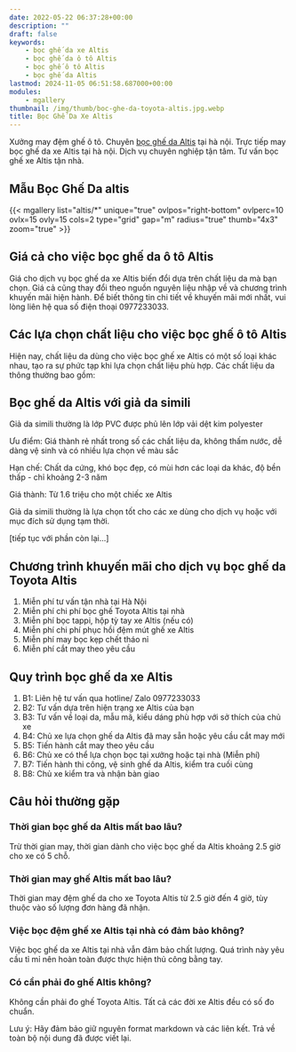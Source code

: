 ```yaml
---
date: 2022-05-22 06:37:28+00:00
description: ""
draft: false
keywords:
    - bọc ghế da xe Altis
    - bọc ghế da ô tô Altis
    - bọc ghế ô tô Altis
    - bọc ghế da Altis
lastmod: 2024-11-05 06:51:58.687000+00:00
modules:
    - mgallery
thumbnail: /img/thumb/boc-ghe-da-toyota-altis.jpg.webp
title: Bọc Ghế Da Xe Altis
---
```


Xưởng may đệm ghế ô tô. Chuyên [bọc ghế da Altis](https://bocgheoto.vn/toyota/boc-ghe-da-xe-altis.html/) tại hà nội. Trực tiếp may bọc ghế da xe Altis tại hà nội. Dịch vụ chuyên nghiệp tận tâm. Tư vấn bọc ghế xe Altis tận nhà.

## Mẫu Bọc Ghế Da altis
{{< mgallery list="altis/*" unique="true" ovlpos="right-bottom" ovlperc=10 ovlx=15 ovly=15 cols=2 type="grid" gap="m" radius="true" thumb="4x3" zoom="true" >}}

## Giá cả cho việc bọc ghế da ô tô Altis

Giá cho dịch vụ bọc ghế da xe Altis biến đổi dựa trên chất liệu da mà bạn chọn. Giá cả cũng thay đổi theo nguồn nguyên liệu nhập về và chương trình khuyến mãi hiện hành. Để biết thông tin chi tiết về khuyến mãi mới nhất, vui lòng liên hệ qua số điện thoại 0977233033. 

## Các lựa chọn chất liệu cho việc bọc ghế ô tô Altis

Hiện nay, chất liệu da dùng cho việc bọc ghế xe Altis có một số loại khác nhau, tạo ra sự phức tạp khi lựa chọn chất liệu phù hợp. Các chất liệu da thông thường bao gồm:

## Bọc ghế da Altis với giả da simili 

Giả da simili thường là lớp PVC được phủ lên lớp vải dệt kim polyester

Ưu điểm: Giá thành rẻ nhất trong số các chất liệu da, không thấm nước, dễ dàng vệ sinh và có nhiều lựa chọn về màu sắc

Hạn chế: Chất da cứng, khó bọc đẹp, có mùi hơn các loại da khác, độ bền thấp - chỉ khoảng 2-3 năm

Giá thành: Từ 1.6 triệu cho một chiếc xe Altis

Giả da simili thường là lựa chọn tốt cho các xe dùng cho dịch vụ hoặc với mục đích sử dụng tạm thời.

[tiếp tục với phần còn lại...]

## Chương trình khuyến mãi cho dịch vụ bọc ghế da Toyota Altis

1. Miễn phí tư vấn tận nhà tại Hà Nội
2. Miễn phí chi phí bọc ghế Toyota Altis tại nhà
3. Miễn phí bọc tappi, hộp tỳ tay xe Altis (nếu có)
4. Miễn phí chi phí phục hồi đệm mút ghế xe Altis
5. Miễn phí may bọc kẹp chết tháo nỉ
6. Miễn phí cắt may theo yêu cầu

## Quy trình bọc ghế da xe Altis

1. B1: Liên hệ tư vấn qua hotline/ Zalo 0977233033
2. B2: Tư vấn dựa trên hiện trạng xe Altis của bạn
3. B3: Tư vấn về loại da, mẫu mã, kiểu dáng phù hợp với sở thích của chủ xe
4. B4: Chủ xe lựa chọn ghế da Altis đã may sẵn hoặc yêu cầu cắt may mới
5. B5: Tiến hành cắt may theo yêu cầu
6. B6: Chủ xe có thể lựa chọn bọc tại xưởng hoặc tại nhà (Miễn phí)
7. B7: Tiến hành thi công, vệ sinh ghế da Altis, kiểm tra cuối cùng
8. B8: Chủ xe kiểm tra và nhận bàn giao

## Câu hỏi thường gặp

### Thời gian bọc ghế da Altis mất bao lâu?
Trừ thời gian may, thời gian dành cho việc bọc ghế da Altis khoảng 2.5 giờ cho xe có 5 chỗ.

### Thời gian may ghế Altis mất bao lâu?
Thời gian may đệm ghế da cho xe Toyota Altis từ 2.5 giờ đến 4 giờ, tùy thuộc vào số lượng đơn hàng đã nhận.

### Việc bọc đệm ghế xe Altis tại nhà có đảm bảo không?
Việc bọc ghế da xe Altis tại nhà vẫn đảm bảo chất lượng. Quá trình này yêu cầu tỉ mỉ nên hoàn toàn được thực hiện thủ công bằng tay.

### Có cần phải đo ghế Altis không?
Không cần phải đo ghế Toyota Altis. Tất cả các đời xe Altis đều có số đo chuẩn.

Lưu ý: Hãy đảm bảo giữ nguyên format markdown và các liên kết. Trả về toàn bộ nội dung đã được viết lại.